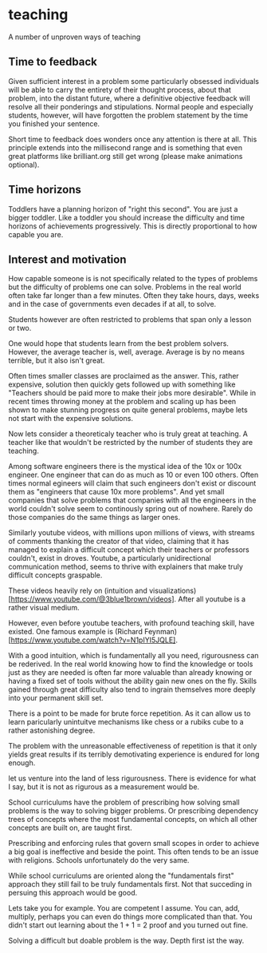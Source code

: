 # teaching
A number of unproven ways of teaching

## Time to feedback
Given sufficient interest in a problem some particularly obsessed individuals will be able to carry the entirety of their thought process, about that problem, into the distant future, where a definitive objective feedback will resolve all their ponderings and stipulations. Normal people and especially students, however, will have forgotten the problem statement by the time you finished your sentence.


Short time to feedback does wonders once any attention is there at all. This principle extends into the millisecond range and is something that even great platforms like brilliant.org still get wrong (please make animations optional).

## Time horizons
Toddlers have a planning horizon of "right this second". You are just a bigger toddler.
Like a toddler you should increase the difficulty and time horizons of achievements progressively. This is directly proportional to how capable you are.

## Interest and motivation

How capable someone is is not specifically related to the types of problems but the difficulty of problems one can solve. Problems in the real world often take far longer than a few minutes. Often they take hours, days, weeks and in the case of governments even decades if at all, to solve.

Students however are often restricted to problems that span only a lesson or two.

One would hope that students learn from the best problem solvers. However, the average teacher is, well, average. Average is by no means terrible, but it also isn't great.

Often times smaller classes are proclaimed as the answer. This, rather expensive, solution then quickly gets followed up with something like "Teachers should be paid more to make their jobs more desirable". While in recent times throwing money at the problem and scaling up has been shown to make stunning progress on quite general problems, maybe lets not start with the expensive solutions.

Now lets consider a theoreticaly teacher who is truly great at teaching. A teacher like that wouldn't be restricted by the number of students they are teaching.

Among software engineers there is the mystical idea of the 10x or 100x engineer. One engineer that can do as much as 10 or even 100 others. Often times normal egineers will claim that such engineers don't exist or discount them as "engineers that cause 10x more problems". And yet small companies that solve problems that companies with all the engineers in the world couldn't solve seem to continously spring out of nowhere. Rarely do those companies do the same things as larger ones.

Similarly youtube videos, with millions upon millions of views, with streams of comments thanking the creator of that video, claiming that it has managed to explain a difficult concept which their teachers or professors couldn't, exist in droves. Youtube, a particularly unidirectional communication method, seems to thrive with explainers that make truly difficult concepts graspable.

These videos heavily rely on (intuition and visualizations)[https://www.youtube.com/@3blue1brown/videos]. After all youtube is a rather visual medium. 

However, even before youtube teachers, with profound teaching skill, have existed. One famous example is (Richard Feynman)[https://www.youtube.com/watch?v=N1pIYI5JQLE].

With a good intuition, which is fundamentally all you need, rigurousness can be rederived. In the real world knowing how to find the knowledge or tools just as they are needed is often far more valuable than already knowing or having a fixed set of tools without the ability gain new ones on the fly. Skills gained through great difficulty also tend to ingrain themselves more deeply into your permanent skill set.

There is a point to be made for brute force repetition. As it can allow us to learn paricularly unintuitve mechanisms like chess or a rubiks cube to a rather astonishing degree.

The problem with the unreasonable effectiveness of repetition is that it only yields great results if its terribly demotivating experience is endured for long enough. 

let us venture into the land of less rigurousness. There is evidence for what I say, but it is not as rigurous as a measurement would be.

School curriculums have the problem of prescribing how solving small problems is the way to solving bigger problems. Or prescribing dependency trees of concepts where the most fundamental concepts, on which all other concepts are built on, are taught first.

Prescribing and enforcing rules that govern small scopes in order to achieve a big goal is ineffective and beside the point. This often tends to be an issue with religions. Schools unfortunately do the very same.

While school curriculums are oriented along the "fundamentals first" approach they still fail to be truly fundamentals first. Not that succeding in persuing this approach would be good.

Lets take you for example. You are competent I assume. You can, add, multiply, perhaps you can even do things more complicated than that. You didn't start out learning about the 1 + 1 = 2 proof and you turned out fine.

Solving a difficult but doable problem is the way. Depth first ist the way.

